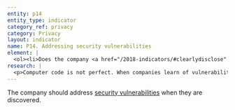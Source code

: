 ```yaml
---
entity: p14
entity_type: indicator
category_ref: privacy
category: Privacy
layout: indicator
name: P14. Addressing security vulnerabilities
element: | 
  <ol><li>Does the company <a href="/2018-indicators/#clearlydisclose" target="_blank" rel="noopener">clearly disclose</a> that it has a mechanism through which <a href="/2018-indicators/#securityresearcher" target="_blank" rel="noopener">security researchers</a> can submit <a href="/2018-indicators/#securityvulnerability" target="_blank" rel="noopener">vulnerabilities</a> they discover?</li><li>Does the company <a href="/2018-indicators/#clearlydisclose" target="_blank" rel="noopener">clearly disclose</a> the timeframe in which it will review reports of <a href="/2018-indicators/#securityvulnerability" target="_blank" rel="noopener">vulnerabilities</a>?</li><li>Does the company commit not to pursue legal action against researchers who report vulnerabilities within the terms of the company&rsquo;s reporting mechanism?</li><li>(For <a href="/2018-indicators/#mobile" target="_blank" rel="noopener">mobile ecosystems</a>) Does the company <a href="/2018-indicators/#clearlydisclose" target="_blank" rel="noopener">clearly disclose</a> that <a href="/2018-indicators/#softwareupdates" target="_blank" rel="noopener">software updates</a>, security <a href="/2018-indicators/#patch" target="_blank" rel="noopener">patches</a>, add-ons, or extensions are downloaded over an<a href="/2018-indicators/#encrypted" target="_blank" rel="noopener"> encrypted</a> channel?</li><li>(For <a href="/2018-indicators/#mobile" target="_blank" rel="noopener">mobile ecosystems</a> and telecommunications companies) Does the company <a href="/2018-indicators/#clearlydisclose" target="_blank" rel="noopener">clearly disclose</a> what, if any, <a href="/2018-indicators/#modification" target="_blank" rel="noopener">modifications it has made to a mobile operating system</a>?</li><li>(For <a href="/2018-indicators/#mobile" target="_blank" rel="noopener">mobile ecosystems</a> and telecommunications companies) Does the company <a href="/2018-indicators/#clearlydisclose" target="_blank" rel="noopener">clearly disclose </a>what, if any, effect such modifications have on the company&rsquo;s ability to send <a href="/2018-indicators/#securityupdate" target="_blank" rel="noopener">security updates</a> to users?</li><li>(For <a href="/2018-indicators/#mobile" target="_blank" rel="noopener">mobile ecosystems</a>) Does the company <a href="/2018-indicators/#clearlydisclose" target="_blank" rel="noopener">clearly disclose</a> the date through which it will continue to provide <a href="/2018-indicators/#securityupdate" target="_blank" rel="noopener">security updates</a> for the <a href="/2018-indicators/#device" target="_blank" rel="noopener">device</a>/<a href="/2018-indicators/#os" target="_blank" rel="noopener">OS</a>?</li><li>(For <a href="/2018-indicators/#mobile" target="_blank" rel="noopener">mobile ecosystems</a>) Does the company commit to provide <a href="/2018-indicators/#securityupdate" target="_blank" rel="noopener">security updates</a> for the operating system and other <a href="/2018-indicators/#critical" target="_blank" rel="noopener">critical software</a> for a minimum of five years after release?</li><li>(For<a href="/2018-indicators/#mobile" target="_blank" rel="noopener"> mobile ecosystems</a> and telecommunications companies) If the company uses an operating system adapted from an existing system, does the company commit to provide security <a href="/2018-indicators/#patch" target="_blank" rel="noopener">patches</a> within one month of a <a href="/2018-indicators/#securityvulnerability" target="_blank" rel="noopener">vulnerability</a> being announced to the public?</li></ol>
research: | 
  <p>Computer code is not perfect. When companies learn of vulnerabilities that could put users and their information at risk, they should take action to mitigate those concerns. This includes ensuring that people are able to share any vulnerabilities they discover with the company. We believe it is especially important for companies to provide clear disclosure to users about the manner and time period in which users will receive security updates. In addition, since telecommunications providers can alter open-source mobile operating systems, we expect these companies to disclose information that may affect a user&rsquo;s ability to access these critical updates.</p><p><strong>Potential Sources:</strong></p><ul><li>Company privacy policies</li><li>Company security guide</li><li>Company &ldquo;help&rdquo; forums</li></ul>
---
```

The company should address [security vulnerabilities](/2018-indicators/#securityvulnerability) when they are discovered.